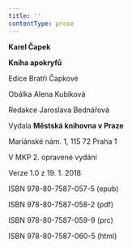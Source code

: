 ```yaml
---
title: ''
contentType: prose
---
```


**Karel Čapek**

**Kniha apokryfů**

Edice Bratři Čapkové

Obálka Alena Kubíková

Redakce Jaroslava Bednářová

Vydala **Městská knihovna v Praze**

Mariánské nám. 1, 115 72 Praha 1

V MKP 2. opravené vydání

Verze 1.0 z 19. 1. 2018

ISBN 978-80-7587-057-5 (epub)

ISBN 978-80-7587-058-2 (pdf)

ISBN 978-80-7587-059-9 (prc)

ISBN 978-80-7587-060-5 (html)
